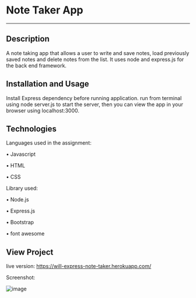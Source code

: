 # Note Taker App
--------------------------------------------------

## Description

A note taking app that allows a user to write and save notes, load previously saved notes and delete notes from the list. It uses node and express.js for the back end framework.



## Installation and Usage

Install Express dependency before running application.
run from terminal using node server.js to start the server, then you can view the app in your browser using localhost:3000.



## Technologies

Languages used in the assignment:

• Javascript

• HTML 

• CSS


Library used: 

• Node.js

• Express.js

• Bootstrap

• font awesome


## View Project

live version:
https://will-express-note-taker.herokuapp.com/

Screenshot:

![image](https://user-images.githubusercontent.com/78286026/118091857-aecacc00-b40e-11eb-927c-e26a6ec0a95b.png)



